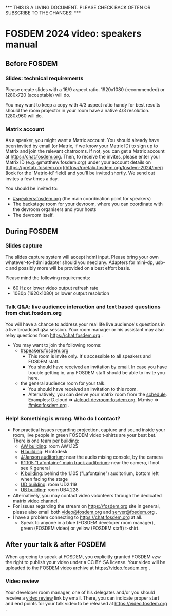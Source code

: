 *** THIS IS A LIVING DOCUMENT. PLEASE CHECK BACK OFTEN OR SUBSCRIBE TO THE CHANGES! ***
# FOSDEM 2024 video: speakers manual

## Before FOSDEM
### Slides: technical requirements
Please create slides with a 16/9 aspect ratio. 1920x1080 (recommended) or 1280x720 (acceptable) will do.

You may want to keep a copy with 4/3 aspect ratio handy for best results should the room projector in your room have a native 4/3 resolution. 1280x960 will do.

### Matrix account
As a speaker, you might want a Matrix account.  You should already have been invited by email (or Matrix, if we know your Matrix ID) to sign up to Matrix and join the relevant chatrooms.  If not, you can get a Matrix account at https://chat.fosdem.org.  Then, to receive the invites, please enter your Matrix ID (e.g. @matthew:fosdem.org) under your account details on [https://pretalx.fosdem.org](https://pretalx.fosdem.org/fosdem-2024/me/) (look for the 'Matrix-id' field) and you'll be invited shortly. We send out invites a few times a day.

You should be invited to:
 * [#speakers:fosdem.org](https://matrix.to/#/#speakers:fosdem.org) (the main coordination point for speakers)
 * The backstage room for your devroom, where you can coordinate with the devroom organisers and your hosts
 * The devroom itself.


## During FOSDEM
### Slides capture
The slides capture system will accept hdmi input. Please bring your own whatever-to-hdmi adapter should you need any. Adapters for mini-dp, usb-c and possibly more will be provided on a best effort basis.

Please mind the following requirements:
- 60 Hz or lower video output refresh rate
- 1080p (1920x1080) or lower output resolution

### Talk Q&A: live audience interaction and text based questions from chat.fosdem.org
You will have a chance to address your real life live audience's questions in a live broadcast q&a session. Your room manager or his assistant may also relay questions from https://chat.fosdem.org .

- You may want to join the following rooms:
  - [#speakers:fosdem.org](https://chat.fosdem.org/#/room/#speakers:fosdem.org)
    - This room is invite only. It's accessible to all speakers and FOSDEM staff.
    - You should have received an invitation by email. In case you have trouble getting in, any FOSDEM staff should be able to invite you here.
  - the general audience room for your talk.
    - You should have received an invitation to this room.
    - Alternatively, you can derive your matrix room from the [schedule](https://fosdem.org/schedule/events/). Examples: D.cloud => [#cloud-devroom:fosdem.org](https://chat.fosdem.org/#/room/#cloud-devroom:fosdem.org), M.misc => [#misc:fosdem.org](https://chat.fosdem.org/#/room/#misc:fosdem.org) .
  
### Help! Something is wrong. Who do I contact?
- For practical issues regarding projection, capture and sound inside your room, live people in green FOSDEM video t-shirts are your best bet. There is one team per building:
  - [AW building](https://nav.fosdem.org/l/aw1125/): room AW1.125
  - [H building](https://nav.fosdem.org/l/h2-infodesk/): H infodesk
  - [J/Janson auditorium](https://nav.fosdem.org/l/janson/): near the audio mixing console, by the camera
  - [K1.105 "Lafontaine" main track auditorium](): near the camera, if not see K general
  - [K building](https://nav.fosdem.org/l/c:1:165.69:265.77/): behind the 1.105 ("Lafontaine") auditorium, bottom left when facing the stage
  - [UD building](https://nav.fosdem.org/l/ud2119/): room UD2.119
  - [UB building](https://nav.fosdem.org/l/ub4228/): room UB4.228 
- Alternatively, you may contact video volunteers through the dedicated matrix [video channel](https://chat.fosdem.org/#/room/#fosdem-video:matrix.org).
- For issues regarding the stream on https://fosdem.org site in general, please also email both [video@fosdem.org](mailto:video@fosdem.org) and [server@fosdem.org](mailto:server@fosdem.org) .
- I have a problem connecting to https://chat.fosdem.org at all.
  - Speak to anyone in a blue (FOSDEM developer room manager), green (FOSDEM video) or yellow (FOSDEM staff) t-shirt.

## After your talk & after FOSDEM
When agreeing to speak at FOSDEM, you explicitly granted FOSDEM vzw the right to publish your video under a CC BY-SA license. Your video will be uploaded to the FOSDEM video archive at https://video.fosdem.org .

### Video review
Your developer room manager, one of his delegates and/or you should receive a [video review](https://review.video.fosdem.org) link by email. There, you can indicate proper start and end points for your talk video to be released at https://video.fosdem.org .
